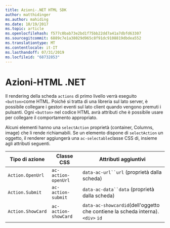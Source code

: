 ```yaml
---
title: Azioni-.NET HTML SDK
author: matthidinger
ms.author: mahiding
ms.date: 10/19/2017
ms.topic: article
ms.openlocfilehash: f577c0bab73e2bd1f75bb22dd7a41a7dbfd63307
ms.sourcegitcommit: 6889c7e1a38029d965c8f91dc9108819dbdea552
ms.translationtype: MT
ms.contentlocale: it-IT
ms.lasthandoff: 07/31/2019
ms.locfileid: "68732853"
---
```

# <a name="actions---net-html"></a>Azioni-HTML .NET

Il rendering della scheda `actions` di primo livello verrà eseguito `<button>`come HTML. Poiché si tratta di una libreria sul lato server, è possibile collegare i gestori eventi sul lato client quando vengono premuti i pulsanti. Ogni `<button>` nel codice HTML avrà attributi che è possibile usare per collegare il comportamento appropriato.

Alcuni elementi hanno una `selectAction` proprietà (container, Columns, image) che li rende richiamabili. Se un elemento dispone di `selectAction` un oggetto, il renderer aggiungerà una `ac-selectable`classe CSS di, insieme agli attributi seguenti.

Tipo di azione | Classe CSS | Attributi aggiuntivi
---|---|---
`Action.OpenUrl` | `ac-action-openUrl` | `data-ac-url``url` (proprietà dalla scheda)
`Action.Submit` | `ac-action-submit` | `data-ac-data``data` (proprietà dalla scheda)
`Action.ShowCard` | `ac-action-showCard` | `data-ac-showcardid`(dell'oggetto che contiene la scheda interna). `<div>` `id`